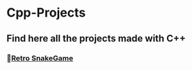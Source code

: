 # Cpp-Projects
<h2>Find here all the projects made with C++</h2>
<h3>🐍<a href="https://github.com/Dhairya1890/Cpp-Projects/tree/main/Snake%20game">Retro SnakeGame</a></h3>
